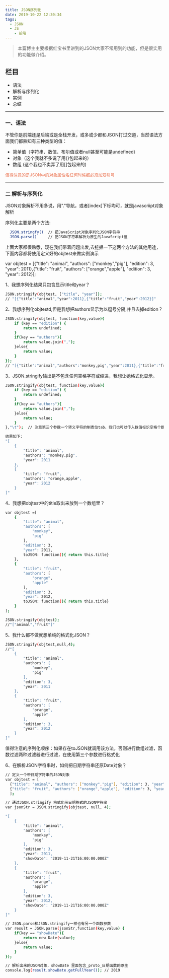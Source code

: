 ```yaml
---
title: JSON序列化
date: 2019-10-22 12:30:34
tags:
  - JSON
  - JS
	- 前端 
---
```


> 本篇博主主要根据红宝书里讲到的JSON大家不常用到的功能，但是很实用的功能做介绍。

## 栏目
+ 语法
+ 解析与序列化
+ 实例
+ 总结

---

### 一、语法

不管你是前端还是后端或是全栈开发，或多或少都和JSON打过交道，当然语法方面我们都熟知有三种类型的值：
+ 简单值（字符串、数值、布尔值或者null甚至可能是undefined）
+ 对象（这个我就不多说了用{}包起来的）
+ 数组 (这个我也不卖弄了用[]包起来的)

<font color=#eb7350 size=2>值得注意的是JSON中的对象属性名任何时候都必须加双引号</font>

---

### 二 解析与序列化

JSON对象解析不用多说，用"."导航，或者[index]下标均可，就是javascriipt对象解析

序列化主要是两个方法: 

``` bash
  JSON.stringfy()  // 把JavaScript对象序列化JSON字符串
  JSON.parse()     // 把JSON字符串解析为原生的JavaScript值

```
上面大家都很熟悉，现在我们带着问题出发,去挖掘一下这两个方法的其他用途，下面内容都将使用定义好的objtest来做实例演示

var objtest = [{"title": "animal", "authors": ["monkey","pig"], "edition": 3, "year": 2011},{"title": "fruit", "authors": ["orange","apple"], "edition": 3, "year": 2012}];

1、我想序列化结果只包含显示title和year？

``` bash
JSON.stringify(objtest, ["title", "year"]);
// "[{"title":"animal","year":2011},{"title":"fruit","year":2012}]"

```

2、我想序列化objtestd,但是我想把authors显示为以逗号分隔,并且去掉edition？

``` bash
JSON.stringify(objtest, function(key,value){
	if (key == "edition") {
    	return undefined;
	}
	if(key == "authors"){
		return value.join(",");
    }else{
		return value;
    }
});
// "[{"title":"animal","authors":"monkey,pig","year":2011},{"title":"fruit","authors":"orange,apple","year":2012}]"
```

3、JSON.stringify输出是不包含任何空格字符或缩进，我想让她格式化显示。

``` bash
JSON.stringify(objtest, function(key,value){
	if (key == "edition") {
    	return undefined;
	}
	if(key == "authors"){
		return value.join(",");
    }else{
		return value;
    }
},"\t");  // 注意第三个参数一个转义字符的制表位tab，我们也可以传入数值标识空格个数，传入特殊字符分隔符，默认是插入了换行符，增强了可读性

结果如下: 
"[
	{
		"title": "animal",
		"authors": "monkey,pig",
		"year": 2011
	},
	{
		"title": "fruit",
		"authors": "orange,apple",
		"year": 2012
	}
]"
```

4、我想把objtest中的title取出来放到一个数组里？

``` bash
var objtest =[
    {
        "title": "animal",
        "authors": [
            "monkey",
            "pig"
        ],
        "edition": 3,
        "year": 2011,
        toJSON: function(){ return this.title}
    },
    {
        "title": "fruit",
        "authors": [
            "orange",
            "apple"
        ],
        "edition": 3,
        "year": 2012,
        toJSON: function(){ return this.title}
    }
];

JSON.stringify(objtest);
//"["animal","fruit"]"

```

5、我什么都不做就想单纯的格式化JSON？
``` bash
JSON.stringify(objtest,null,4);
//"[
    {
        "title": "animal",
        "authors": [
            "monkey",
            "pig"
        ],
        "edition": 3,
        "year": 2011
    },
    {
        "title": "fruit",
        "authors": [
            "orange",
            "apple"
        ],
        "edition": 3,
        "year": 2012
    }
]"
```
值得注意的序列化顺序：如果存在toJSON就调用该方法，否则进行数组过滤，函数过滤两种过滤器进行过滤，在使用第三个参数进行格式化

6、在解析JSON字符串时，如何把日期字符串还原Date对象？

```bash
// 定义一个带日期字符串的JSON对象
var objtest = [
  {"title": "animal", "authors": ["monkey","pig"], "edition": 3, "year": 2011, showDate: new Date(2019,10,22)},
  {"title": "fruit", "authors": ["orange","apple"], "edition": 3, "year": 2012, showDate: new Date(2019,10,22)}
  ];

// 通过JSON.stringify 格式化带日期格式的JSON字符串
var jsonStr = JSON.stringify(objtest, null, 4); 

"[
    {
        "title": "animal",
        "authors": [
            "monkey",
            "pig"
        ],
        "edition": 3,
        "year": 2011,
        "showDate": "2019-11-21T16:00:00.000Z"
    },
    {
        "title": "fruit",
        "authors": [
            "orange",
            "apple"
        ],
        "edition": 3,
        "year": 2012,
        "showDate": "2019-11-21T16:00:00.000Z"
    }
]"

// JSON.parse和JSON.stringify一样也有另一个函数参数
var result = JSON.parse(jsonStr,function(key,value) { 
	if(key == "showDate"){
		return new Date(value);
	}else{
		return value;
    }
});

// 解析出来的JSON对象，showDate 里面包含_proto_日期函数的原生
console.log(result.showDate.getFullYear()); // 2019

```